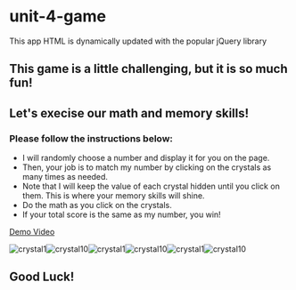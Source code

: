 # unit-4-game
This app HTML is dynamically updated with the popular jQuery library

## This game is a little challenging, but it is so much fun!
## Let's execise our math and memory skills!
### Please follow the instructions below:
* I will randomly choose a number and display it for you on the page.
* Then, your job is to match my number by clicking on the crystals as many times as needed.
* Note that I will keep the value of each crystal hidden until you click on them. This is where your memory skills will shine.
* Do the math as you click on the crystals.
* If your total score is the same as my number, you win!

[Demo Video](https://www.youtube.com/watch?v=yNI0l2FMeCk&feature=youtu.be)

![crystal1](https://user-images.githubusercontent.com/44692872/51081052-4f2c4c80-16ac-11e9-92ca-f21200cfab24.gif)![crystal10](https://user-images.githubusercontent.com/44692872/51081050-4471b780-16ac-11e9-82dd-b4f2edf07bce.gif)![crystal1](https://user-images.githubusercontent.com/44692872/51081052-4f2c4c80-16ac-11e9-92ca-f21200cfab24.gif)![crystal10](https://user-images.githubusercontent.com/44692872/51081050-4471b780-16ac-11e9-82dd-b4f2edf07bce.gif)![crystal1](https://user-images.githubusercontent.com/44692872/51081052-4f2c4c80-16ac-11e9-92ca-f21200cfab24.gif)![crystal10](https://user-images.githubusercontent.com/44692872/51081050-4471b780-16ac-11e9-82dd-b4f2edf07bce.gif)

## Good Luck!


